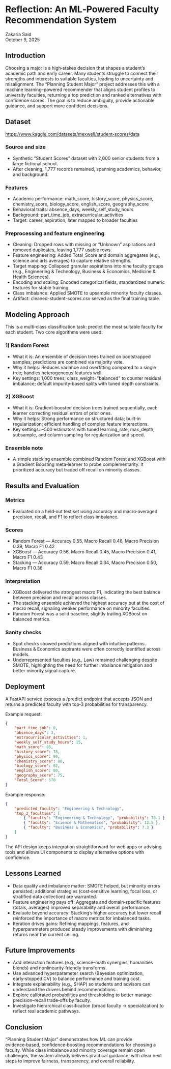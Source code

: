 # Reflection: An ML‑Powered Faculty Recommendation System

Zakaria Said  
October 9, 2025

## Introduction

Choosing a major is a high‑stakes decision that shapes a student’s academic path and early career. Many students struggle to connect their strengths and interests to suitable faculties, leading to uncertainty and misalignment. The “Planning Student Major” project addresses this with a machine learning–powered recommender that aligns student profiles to university faculties, returning a top prediction and ranked alternatives with confidence scores. The goal is to reduce ambiguity, provide actionable guidance, and support more confident decisions.

## Dataset

https://www.kaggle.com/datasets/mexwell/student-scores/data

### Source and size
- Synthetic “Student Scores” dataset with 2,000 senior students from a large fictional school.
- After cleaning, 1,777 records remained, spanning academics, behavior, and background.

### Features
- Academic performance: math_score, history_score, physics_score, chemistry_score, biology_score, english_score, geography_score
- Behavioral traits: absence_days, weekly_self_study_hours
- Background: part_time_job, extracurricular_activities
- Target: career_aspiration, later mapped to broader faculties

### Preprocessing and feature engineering
- Cleaning: Dropped rows with missing or “Unknown” aspirations and removed duplicates, leaving 1,777 usable rows.
- Feature engineering: Added Total_Score and domain aggregates (e.g., science and arts averages) to capture relative strengths.
- Target mapping: Collapsed granular aspirations into nine faculty groups (e.g., Engineering & Technology, Business & Economics, Medicine & Health Sciences).
- Encoding and scaling: Encoded categorical fields; standardized numeric features for stable training.
- Class imbalance: Applied SMOTE to upsample minority faculty classes.
- Artifact: cleaned-student-scores.csv served as the final training table.

## Modeling Approach

This is a multi‑class classification task: predict the most suitable faculty for each student. Two core algorithms were used:

### 1) Random Forest
- What it is: An ensemble of decision trees trained on bootstrapped samples; predictions are combined via majority vote.
- Why it helps: Reduces variance and overfitting compared to a single tree; handles heterogeneous features well.
- Key settings: 1,000 trees; class_weight="balanced" to counter residual imbalance; default impurity‑based splits with tuned depth constraints.

### 2) XGBoost
- What it is: Gradient‑boosted decision trees trained sequentially, each learner correcting residual errors of prior ones.
- Why it helps: Strong performance on structured data; built‑in regularization; efficient handling of complex feature interactions.
- Key settings: ~500 estimators with tuned learning_rate, max_depth, subsample, and column sampling for regularization and speed.

### Ensemble note
- A simple stacking ensemble combined Random Forest and XGBoost with a Gradient Boosting meta‑learner to probe complementarity. It prioritized accuracy but traded off recall on minority classes.

## Results and Evaluation

### Metrics
- Evaluated on a held‑out test set using accuracy and macro‑averaged precision, recall, and F1 to reflect class imbalance.

### Scores
- Random Forest — Accuracy 0.55, Macro Recall 0.46, Macro Precision 0.39, Macro F1 0.42
- XGBoost — Accuracy 0.56, Macro Recall 0.45, Macro Precision 0.41, Macro F1 0.43
- Stacking — Accuracy 0.59, Macro Recall 0.34, Macro Precision 0.50, Macro F1 0.36

### Interpretation
- XGBoost delivered the strongest macro F1, indicating the best balance between precision and recall across classes.
- The stacking ensemble achieved the highest accuracy but at the cost of macro recall, signaling weaker performance on minority faculties.
- Random Forest was a solid baseline, slightly trailing XGBoost on balanced metrics.

### Sanity checks
- Spot checks showed predictions aligned with intuitive patterns. Business & Economics aspirants were often correctly identified across models.
- Underrepresented faculties (e.g., Law) remained challenging despite SMOTE, highlighting the need for further imbalance mitigation and better minority signal capture.

## Deployment

A FastAPI service exposes a /predict endpoint that accepts JSON and returns a predicted faculty with top‑3 probabilities for transparency.

Example request:
```json
{
    "part_time_job": 0,
    "absence_days": 3,
    "extracurricular_activities": 1,
    "weekly_self_study_hours": 15,
    "math_score": 85,
    "history_score": 78,
    "physics_score": 90,
    "chemistry_score": 88,
    "biology_score": 82,
    "english_score": 80,
    "geography_score": 75,
    "Total_Score": 578
}
```

Example response:
```json
{
    "predicted_faculty": "Engineering & Technology",
    "top_3_faculties": [
        { "faculty": "Engineering & Technology", "probability": 70.1 },
        { "faculty": "Science & Mathematics", "probability": 12.5 },
        { "faculty": "Business & Economics", "probability": 7.3 }
    ]
}
```

The API design keeps integration straightforward for web apps or advising tools and allows UI components to display alternative options with confidence.

## Lessons Learned

- Data quality and imbalance matter: SMOTE helped, but minority errors persisted; additional strategies (cost‑sensitive learning, focal loss, or stratified data collection) are warranted.
- Feature engineering pays off: Aggregate and domain‑specific features (totals, averages) improved separability and overall performance.
- Evaluate beyond accuracy: Stacking’s higher accuracy but lower recall reinforced the importance of macro metrics for imbalanced tasks.
- Iteration drives gains: Refining mappings, features, and hyperparameters produced steady improvements with diminishing returns near the current ceiling.

## Future Improvements

- Add interaction features (e.g., science–math synergies, humanities blends) and nonlinearity‑friendly transforms.
- Use advanced hyperparameter search (Bayesian optimization, early‑stopped CV) to balance performance and training cost.
- Integrate explainability (e.g., SHAP) so students and advisors can understand the drivers behind recommendations.
- Explore calibrated probabilities and thresholding to better manage precision–recall trade‑offs by faculty.
- Investigate hierarchical classification (broad faculty → specialization) to reflect real academic pathways.

## Conclusion

“Planning Student Major” demonstrates how ML can provide evidence‑based, confidence‑boosting recommendations for choosing a faculty. While class imbalance and minority coverage remain open challenges, the system already delivers practical guidance, with clear next steps to improve fairness, transparency, and overall reliability.
